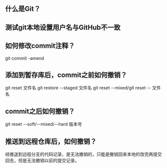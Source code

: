 ## 什么是Git？
## 测试git本地设置用户名与GitHub不一致
## 如何修改commit注释？
git commit -amend
## 添加到暂存库后，commit之前如何撤销？
git reset 文件名
git restore --staged 文件名
git reset --mixed/git reset -- 文件名
## commit之后如何撤销？
git reset --soft/--mixed/--hard 版本号
## 推送到远程仓库后，如何撤销？
经推送到远程分支的代码记录，是无法撤销的，只能是撤销回来本地的改完再提交回去，但是无法撤销以前的提交记录。